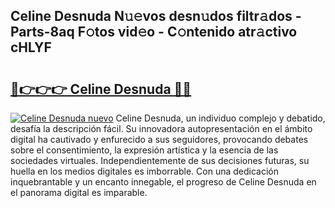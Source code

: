 ## Celine Desnuda N𝚞𝚎vos desn𝚞dos filtr𝚊dos - Parts-8aq F𝚘tos vid𝚎o - C𝚘ntenido atr𝚊ctivo cHLYF

# <h2><a href="http://mb9bzx.tromn.icu/?c=Celine+Desnuda">🔗👉👉👉 Celine Desnuda 🔗🔗</a></h2>

[![Celine Desnuda nuevo](https://i.imgur.com/pEAQMta.gif)](http://mb9bzx.tromn.icu/?c=Celine+Desnuda)
Celine Desnuda, un individuo complejo y debatido, desafía la descripción fácil. Su innovadora autopresentación en el ámbito digital ha cautivado y enfurecido a sus seguidores, provocando debates sobre el consentimiento, la expresión artística y la esencia de las sociedades virtuales. Independientemente de sus decisiones futuras, su huella en los medios digitales es imborrable. Con una dedicación inquebrantable y un encanto innegable, el progreso de Celine Desnuda en el panorama digital es imparable.
